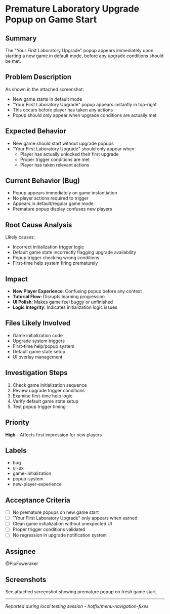 # Premature Laboratory Upgrade Popup on Game Start

## Summary
The "Your First Laboratory Upgrade" popup appears immediately upon starting a new game in default mode, before any upgrade conditions should be met.

## Problem Description
As shown in the attached screenshot:
- New game starts in default mode
- "Your First Laboratory Upgrade" popup appears instantly in top-right
- This occurs before player has taken any actions
- Popup should only appear when upgrade conditions are actually met

## Expected Behavior
- New game should start without upgrade popups
- "Your First Laboratory Upgrade" should only appear when:
  - Player has actually unlocked their first upgrade
  - Proper trigger conditions are met
  - Player has taken relevant actions

## Current Behavior (Bug)
- Popup appears immediately on game instantiation
- No player actions required to trigger
- Appears in default/regular game mode
- Premature popup display confuses new players

## Root Cause Analysis
Likely causes:
- Incorrect initialization trigger logic
- Default game state incorrectly flagging upgrade availability
- Popup trigger checking wrong conditions
- First-time help system firing prematurely

## Impact
- **New Player Experience**: Confusing popup before any context
- **Tutorial Flow**: Disrupts learning progression
- **UI Polish**: Makes game feel buggy or unfinished
- **Logic Integrity**: Indicates initialization logic issues

## Files Likely Involved
- Game initialization code
- Upgrade system triggers
- First-time help/popup system
- Default game state setup
- UI overlay management

## Investigation Steps
1. Check game initialization sequence
2. Review upgrade trigger conditions
3. Examine first-time help logic
4. Verify default game state setup
5. Test popup trigger timing

## Priority
**High** - Affects first impression for new players

## Labels
- bug
- ui-ux
- game-initialization
- popup-system
- new-player-experience

## Acceptance Criteria
- [ ] No premature popups on new game start
- [ ] "Your First Laboratory Upgrade" only appears when earned
- [ ] Clean game initialization without unexpected UI
- [ ] Proper trigger conditions validated
- [ ] No regression in upgrade notification system

## Assignee
@PipFoweraker

## Screenshots
See attached screenshot showing premature popup on fresh game start.

---
*Reported during local testing session - hotfix/menu-navigation-fixes*

